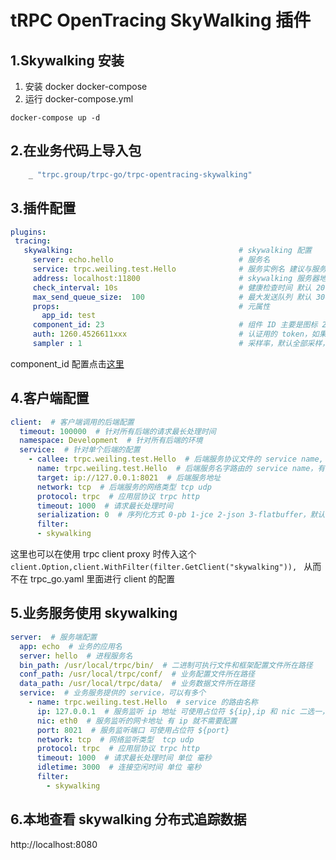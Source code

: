 # tRPC OpenTracing SkyWalking 插件
## 1.Skywalking 安装
1. 安装 docker docker-compose
2. 运行 docker-compose.yml 
```shell
docker-compose up -d
```

## 2.在业务代码上导入包
```go
    _ "trpc.group/trpc-go/trpc-opentracing-skywalking"
```

## 3.插件配置
```yaml
plugins:
 tracing:
   skywalking:                                     # skywalking 配置
     server: echo.hello                            # 服务名
     service: trpc.weiling.test.Hello              # 服务实例名 建议与服务名一致 这边是测试所以不一致
     address: localhost:11800                      # skywalking 服务器地址 ip：port
     check_interval: 10s                           # 健康检查时间 默认 20s
     max_send_queue_size:  100                     # 最大发送队列 默认 30000
     props:                                        # 元属性
       app_id: test
     component_id: 23                              # 组件 ID 主要是图标 23 代表 grpc 服务
     auth: 1260.4526611xxx                         # 认证用的 token，如果没有可以不填
     sampler : 1                                   # 采样率，默认全部采样，sampler[0-1] float 类型

```
component_id 配置点击[这里](https://github.com/apache/skywalking//blob/master/apm-protocol/apm-network/src/main/java/org/apache/skywalking/apm/network/trace/component/ComponentsDefine.java)
## 4.客户端配置
```yaml
client:  # 客户端调用的后端配置
  timeout: 100000  # 针对所有后端的请求最长处理时间
  namespace: Development  # 针对所有后端的环境
  service:  # 针对单个后端的配置
    - callee: trpc.weiling.test.Hello  # 后端服务协议文件的 service name, 如何 callee 和下面的 name 一样，那只需要配置一个即可
      name: trpc.weiling.test.Hello  # 后端服务名字路由的 service name，有注册到名字服务的话，下面 target 可以不用配置
      target: ip://127.0.0.1:8021  # 后端服务地址
      network: tcp  # 后端服务的网络类型 tcp udp
      protocol: trpc  # 应用层协议 trpc http
      timeout: 1000  # 请求最长处理时间
      serialization: 0  # 序列化方式 0-pb 1-jce 2-json 3-flatbuffer，默认不要配置
      filter:
      - skywalking

```
这里也可以在使用 trpc client proxy 时传入这个 `client.Option,client.WithFilter(filter.GetClient("skywalking")), `
从而不在 trpc_go.yaml 里面进行 client 的配置


## 5.业务服务使用 skywalking
```yaml
server:  # 服务端配置
  app: echo  # 业务的应用名
  server: hello  # 进程服务名
  bin_path: /usr/local/trpc/bin/  # 二进制可执行文件和框架配置文件所在路径
  conf_path: /usr/local/trpc/conf/  # 业务配置文件所在路径
  data_path: /usr/local/trpc/data/  # 业务数据文件所在路径
  service:  # 业务服务提供的 service，可以有多个
    - name: trpc.weiling.test.Hello  # service 的路由名称
      ip: 127.0.0.1  # 服务监听 ip 地址 可使用占位符 ${ip},ip 和 nic 二选一，优先 ip
      nic: eth0  # 服务监听的网卡地址 有 ip 就不需要配置
      port: 8021  # 服务监听端口 可使用占位符 ${port}
      network: tcp  # 网络监听类型  tcp udp
      protocol: trpc  # 应用层协议 trpc http
      timeout: 1000  # 请求最长处理时间 单位 毫秒
      idletime: 3000  # 连接空闲时间 单位 毫秒
      filter:
        - skywalking
```

## 6.本地查看 skywalking 分布式追踪数据
http://localhost:8080
